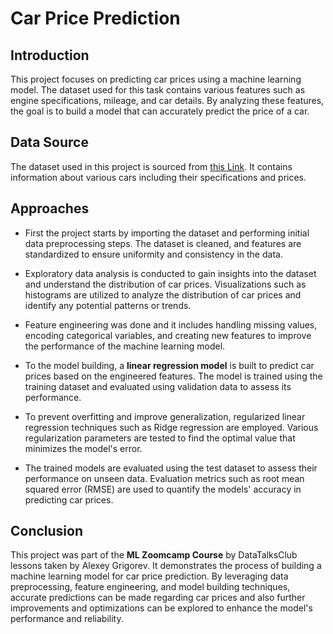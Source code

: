 # Car Price Prediction

## Introduction
This project focuses on predicting car prices using a machine learning model. The dataset used for this task contains various features such as engine specifications, mileage, and car details. By analyzing these features, the goal is to build a model that can accurately predict the price of a car.

## Data Source
The dataset used in this project is sourced from [this Link](https://raw.githubusercontent.com/alexeygrigorev/mlbookcamp-code/master/chapter-02-car-price/data.csv). It contains information about various cars including their specifications and prices.

## Approaches
- First the project starts by importing the dataset and performing initial data preprocessing steps. The dataset is cleaned, and features are standardized to ensure uniformity and consistency in the data.
  
- Exploratory data analysis is conducted to gain insights into the dataset and understand the distribution of car prices. Visualizations such as histograms are utilized to analyze the distribution of car prices and identify any potential patterns or trends.
  
- Feature engineering was done and it includes handling missing values, encoding categorical variables, and creating new features to improve the performance of the machine learning model.
  
- To the model building, a **linear regression model** is built to predict car prices based on the engineered features. The model is trained using the training dataset and evaluated using validation data to assess its performance.
  
- To prevent overfitting and improve generalization, regularized linear regression techniques such as Ridge regression are employed. Various regularization parameters are tested to find the optimal value that minimizes the model's error.

- The trained models are evaluated using the test dataset to assess their performance on unseen data. Evaluation metrics such as root mean squared error (RMSE) are used to quantify the models' accuracy in predicting car prices.

## Conclusion
This project was part of the **ML Zoomcamp Course** by DataTalksClub lessons taken by Alexey Grigorev. It demonstrates the process of building a machine learning model for car price prediction. By leveraging data preprocessing, feature engineering, and model building techniques, accurate predictions can be made regarding car prices and also further improvements and optimizations can be explored to enhance the model's performance and reliability.
